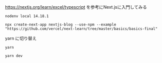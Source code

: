 https://nextjs.org/learn/excel/typescript
を参考にNext.jsに入門してみる

```
nodenv local 14.18.1
```

```
npx create-next-app nextjs-blog --use-npm --example "https://github.com/vercel/next-learn/tree/master/basics/basics-final"
```

yarn に切り替え

```
yarn
```

```
yarn dev
```
